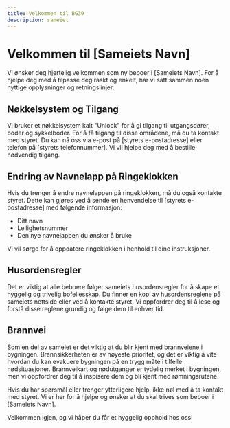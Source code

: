 ```yaml
---
title: Velkommen til BG39
description: sameiet
---
```

# Velkommen til [Sameiets Navn]

Vi ønsker deg hjertelig velkommen som ny beboer i [Sameiets Navn]. For å hjelpe deg med å tilpasse deg raskt og enkelt, har vi satt sammen noen nyttige opplysninger og retningslinjer.

## Nøkkelsystem og Tilgang

Vi bruker et nøkkelsystem kalt "Unlock" for å gi tilgang til utgangsdører, boder og sykkelboder. For å få tilgang til disse områdene, må du ta kontakt med styret. Du kan nå oss via e-post på [styrets e-postadresse] eller telefon på [styrets telefonnummer]. Vi vil hjelpe deg med å bestille nødvendig tilgang.

## Endring av Navnelapp på Ringeklokken

Hvis du trenger å endre navnelappen på ringeklokken, må du også kontakte styret. Dette kan gjøres ved å sende en henvendelse til [styrets e-postadresse] med følgende informasjon:

- Ditt navn
- Leilighetsnummer
- Den nye navnelappen du ønsker å bruke

Vi vil sørge for å oppdatere ringeklokken i henhold til dine instruksjoner.

## Husordensregler

Det er viktig at alle beboere følger sameiets husordensregler for å skape et hyggelig og trivelig bofellesskap. Du finner en kopi av husordensreglene på sameiets nettside eller ved å kontakte styret. Vi oppfordrer deg til å lese og forstå disse reglene grundig og følge dem til enhver tid.

## Brannvei

Som en del av sameiet er det viktig at du blir kjent med brannveiene i bygningen. Brannsikkerheten er av høyeste prioritet, og det er viktig å vite hvordan du kan evakuere bygningen på en trygg måte i tilfelle nødsituasjoner. Brannveikart og nødutganger er tydelig merket i bygningen, men vi oppfordrer deg til å inspisere dem og bli kjent med rømningsrutene.

Hvis du har spørsmål eller trenger ytterligere hjelp, ikke nøl med å ta kontakt med styret. Vi er her for å hjelpe og ønsker at du skal trives som beboer i [Sameiets Navn].

Velkommen igjen, og vi håper du får et hyggelig opphold hos oss!
